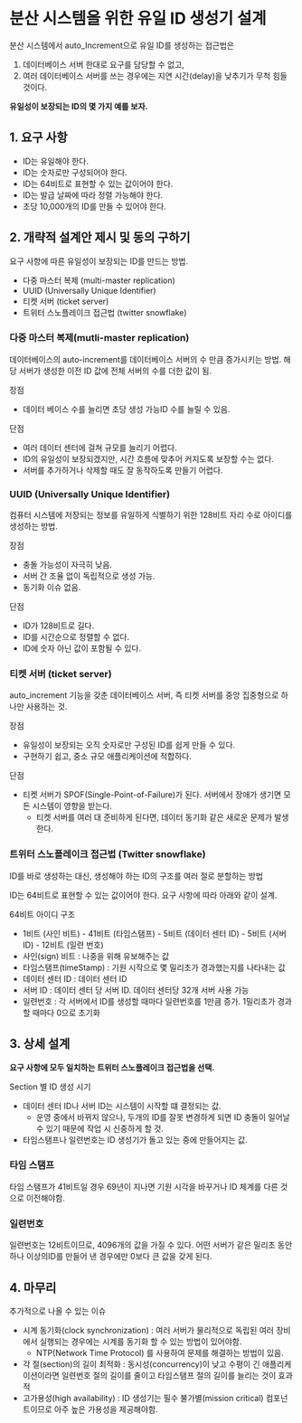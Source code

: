 # 분산 시스템을 위한 유일 ID 생성기 설계

분산 시스템에서 auto_Increment으로 유일 ID를 생성하는 접근법은 

1. 데이터베이스 서버 한대로 요구를 담당할 수 없고,
2. 여러 데이터베이스 서버를 쓰는 경우에는 지연 시간(delay)을 낮추기가 무척 힘들 것이다.

**유일성이 보장되는 ID의 몇 가지 예를 보자.**

## 1.  요구 사항

- ID는 유일해야 한다.
- ID는 숫자로만 구성되어야 한다.
- ID는 64비트로 표현할 수 있는 값이어야 한다.
- ID는 발급 날짜에 따라 정렬 가능해야 한다.
- 초당 10,000개의 ID를 만들 수 있어야 한다.

## 2. 개략적 설계안 제시 및 동의 구하기

요구 사항에 따른 유일성이 보장되는 ID를 만드는 방법.

- 다중 마스터 복제 (multi-master replication)
- UUID (Universally Unique Identifier)
- 티켓 서버 (ticket server)
- 트위터 스노플레이크 접근법 (twitter snowflake)

### 다중 마스터 복제(mutli-master replication)

데이터베이스의 auto-increment를 데이터베이스 서버의 수 만큼 증가시키는 방법. 해당 서버가 생성한 이전 ID 값에 전체 서버의 수를 더한 값이 됨.

장점
- 데이터 베이스 수를 늘리면 초당 생성 가능ID 수를 늘릴 수 있음. 

단점 
- 여러 데이터 센터에 걸쳐 규모를 늘리기 어렵다.
- ID의 유일성이 보장되겠지만, 시간 흐름에 맞추어 커지도록 보장할 수는 없다. 
- 서버를 추가하거나 삭제할 때도 잘 동작하도록 만들기 어렵다.

### UUID (Universally Unique Identifier)

컴퓨터 시스템에 저장되는 정보를 유일하게 식별하기 위한 128비트 자리 수로 아이디를 생성하는 방법.

장점
- 충돌 가능성이 자극히 낮음.
- 서버 간 조율 없이 독립적으로 생성 가능.
- 동기화 이슈 없음.

단점
- ID가 128비트로 길다. 
- ID를 시간순으로 정렬할 수 없다.
- ID에 숫자 아닌 값이 포함될 수 있다.

### 티켓 서버 (ticket server)

auto_increment 기능을 갖춘 데이터베이스 서버, 즉 티켓 서버를 중앙 집중형으로 하나만 사용하는 것.

장점
- 유일성이 보장되는 오직 숫자로만 구성된 ID를 쉽게 만들 수 있다.
- 구현하기 쉽고, 중소 규모 애플리케이션에 적합하다.

단점
- 티켓 서버가 SPOF(Single-Point-of-Failure)가 된다. 서버에서 장애가 생기면 모든 시스템이 영향을 받는다.
	- 티켓 서버를 여러 대 준비하게 된다면, 데이터 동기화 같은 새로운 문제가 발생한다.

### 트위터 스노플레이크 접근법 (Twitter snowflake)

ID를 바로 생성하는 대신, 생성해야 하는 ID의 구조를 여러 절로 분할하는 방법

ID는 64비트로 표현할 수 있는 값이어야 한다. 요구 사항에 따라 아래와 같이 설계.

64비트 아이디 구조 
- 1비트 (사인 비트) - 41비트 (타임스탬프) - 5비트 (데이터 센터 ID) - 5비트 (서버ID) - 12비트 (일련 번호)  
- 사인(sign) 비트 : 나중을 위해 유보해주는 값
- 타임스탬프(timeStamp) : 기원 시작으로 몇 밀리초가 경과했는지를 나타내는 값
- 데이터 센터 ID : 데이터 센터 ID
- 서버 ID : 데이터 센터 당 서버 ID. 데이터 센터당 32개 서버 사용 가능
- 일련번호 : 각 서버에서 ID를 생성할 때마다 일련번호를 1만큼 증가. 1밀리초가 경과할 때마다 0으로 초기화

## 3. 상세 설계

**요구 사항에 모두 일치하는 트위터 스노플레이크 접근법을 선택.**

Section 별 ID 생성 시기
- 데이터 센터 ID나 서버 ID는 시스템이 시작할 떄 결정되는 값.
	-  운영 중에서 바뀌지 않으나, 두개의 ID를 잘못 변경하게 되면 ID 충돌이 일어날 수 있기 때문에 작업 시 신중하게 할 것.
- 타임스탬프나 일련번호는 ID 생성기가 돌고 있는 중에 만들어지는 값.

### 타임 스탬프 

타임 스탬프가 41비트일 경우 69년이 지나면 기원 시각을 바꾸거나 ID 체계를 다른 것으로 이전해야함.

### 일련번호

일련번호는 12비트이므로, 4096개의 값을 가질 수 있다. 어떤 서버가 같은 밀리초 동안 하나 이상의ID를 만들어 낸 경우에만 0보다 큰 값을 갖게 된다.


## 4. 마무리 

추가적으로 나올 수 있는 이슈
- 시계 동기화(clock synchronization) : 여러 서버가 물리적으로 독립된 여러 장비에서 실행되는 경우에는 시계를 동기화 할 수 있는 방법이 있어야함.
	- NTP(Network Time Protocol) 를 사용하여 문제를 해결하는 방법이 있음.
- 각 절(section)의 길이 최적화 : 동시성(concurrency)이 낮고 수평이 긴 애플리케이션이라면 일련번호 절의 길이를 줄이고 타임스탬프 절의 길이를 늘리는 것이 효과적
- 고가용성(high availability) : ID 생성기는 필수 불가별(mission critical) 컴포넌트이므로 아주 높은 가용성을 제공해야함.
